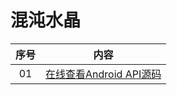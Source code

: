 # 混沌水晶

序号 | 内容
:---:|---------------
 01  | [在线查看Android API源码](https://github.com/GcsSloop/AndroidNote/blob/master/ChaosCrystal/HowToViewAPISourceOnline.md)
